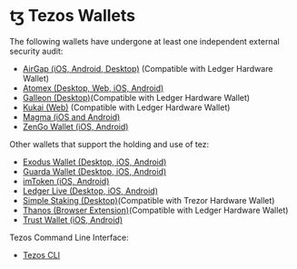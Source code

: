 # ꜩ Tezos Wallets

The following wallets have undergone at least one independent external security audit:

* [AirGap \(iOS, Android, Desktop\)](https://airgap.it) \(Compatible with Ledger Hardware Wallet\)
* [Atomex \(Desktop, Web, iOS, Android\)](https://atomex.me/)
* [Galleon \(Desktop\)](https://cryptonomic.tech/galleon.html)\(Compatible with Ledger Hardware Wallet\)
* [Kukai \(Web\)](https://kukai.app/) \(Compatible with Ledger Hardware Wallet\)
* [Magma \(iOS and Android\)](https://magmawallet.io)
* [ZenGo Wallet \(iOS, Android\)](https://zengo.com)

Other wallets that support the holding and use of tez:

* [Exodus Wallet \(Desktop, iOS, Android\)](https://www.exodus.com)
* [Guarda Wallet \(Desktop, iOS, Android\)](https://guarda.com)
* [imToken \(iOS, Android\)](https://token.im)
* [Ledger Live \(Desktop, iOS, Android\)](https://www.ledger.com/ledger-live/download)
* [Simple Staking \(Desktop\)](https://simplestaking.com)\(Compatible with Trezor Hardware Wallet\)
* [Thanos \(Browser Extension\)](https://thanoswallet.com)\(Compatible with Ledger Hardware Wallet\)
* [Trust Wallet \(iOS, Android\)](https://trustwallet.com)

Tezos Command Line Interface:

* [Tezos CLI](https://tezos.gitlab.io/shell/cli-commands.html)

